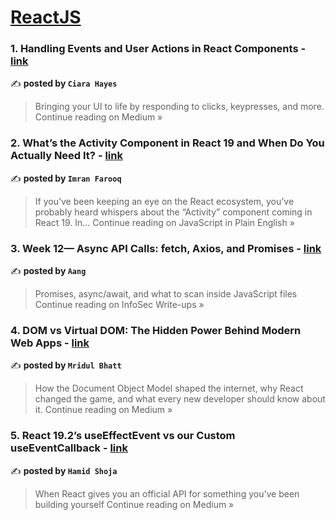 
<h1><a href=https://medium.com/tag/reactjs/recommended target="_blank" rel="noopener noreferrer">ReactJS</a></h1>
<h3>1. Handling Events and User Actions in React Components - <a href="https://medium.com/@Ciara-Hayes/handling-events-and-user-actions-in-react-components-8596ede9d99b?source=rss------reactjs-5" target="_blank" rel="noopener noreferrer">link</a></h3>

✍️ **posted by `Ciara Hayes`**

<blockquote>Bringing your UI to life by responding to clicks, keypresses, and more.
Continue reading on Medium »</blockquote>

<h3>2. What’s the Activity Component in React 19 and When Do You Actually Need It? - <a href="https://javascript.plainenglish.io/whats-the-activity-component-in-react-19-and-when-do-you-actually-need-it-e71f7e39d347?source=rss------reactjs-5" target="_blank" rel="noopener noreferrer">link</a></h3>

✍️ **posted by `Imran Farooq`**

<blockquote>If you’ve been keeping an eye on the React ecosystem, you’ve probably heard whispers about the “Activity” component coming in React 19. In…
Continue reading on JavaScript in Plain English »</blockquote>

<h3>3. Week 12— Async API Calls: fetch, Axios, and Promises - <a href="https://infosecwriteups.com/week-12-async-api-calls-fetch-axios-and-promises-f8da63c5d91c?source=rss------reactjs-5" target="_blank" rel="noopener noreferrer">link</a></h3>

✍️ **posted by `Aang`**

<blockquote>Promises, async/await, and what to scan inside JavaScript files
Continue reading on InfoSec Write-ups »</blockquote>

<h3>4. DOM vs Virtual DOM: The Hidden Power Behind Modern Web Apps - <a href="https://medium.com/@ibhattmridul5/dom-vs-virtual-dom-the-hidden-power-behind-modern-web-apps-187a8f1a6d5b?source=rss------reactjs-5" target="_blank" rel="noopener noreferrer">link</a></h3>

✍️ **posted by `Mridul Bhatt`**

<blockquote>How the Document Object Model shaped the internet, why React changed the game, and what every new developer should know about it.
Continue reading on Medium »</blockquote>

<h3>5. React 19.2’s useEffectEvent vs our Custom useEventCallback - <a href="https://hamid-shoja.medium.com/react-19-2s-useeffectevent-vs-our-custom-useeventcallback-e96b9ce3811e?source=rss------reactjs-5" target="_blank" rel="noopener noreferrer">link</a></h3>

✍️ **posted by `Hamid Shoja`**

<blockquote>When React gives you an official API for something you’ve been building yourself
Continue reading on Medium »</blockquote>

